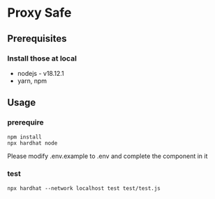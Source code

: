 # Proxy Safe
## Prerequisites
### Install those at local
* nodejs - v18.12.1
* yarn, npm

## Usage
### prerequire
```shell=
npm install
npx hardhat node
```
Please modify .env.example to .env and complete the component in it
### test
```shell=
npx hardhat --network localhost test test/test.js
```
